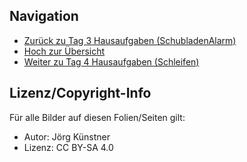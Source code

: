 

## Navigation

* [Zurück zu Tag 3 Hausaufgaben (SchubladenAlarm)](../05_Tag3_Nachlese/index.html)
* [Hoch zur Übersicht](../index.html)
* [Weiter zu Tag 4 Hausaufgaben (Schleifen)](../07_Tag4_Nachlese/index.html)




## Lizenz/Copyright-Info
Für alle Bilder auf diesen Folien/Seiten gilt:

* Autor: Jörg Künstner
* Lizenz: CC BY-SA 4.0


